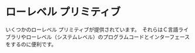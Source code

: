 # ローレベル プリミティブ

いくつかのローレベル プリミティブが提供されています。　それらはＣ言語ライブラリやローレベル（システムレベル）のプログラムコードとインターフェースをするのに便利です。
